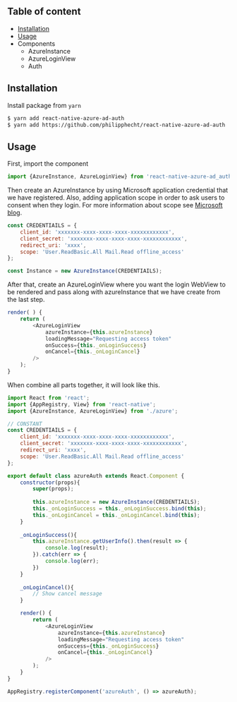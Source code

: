 ## Table of content
* [Installation](#installation)
* [Usage](#usage)
* Components
    * AzureInstance
    * AzureLoginView
    * Auth

## Installation
Install package from `yarn`
```sh
$ yarn add react-native-azure-ad-auth
$ yarn add https://github.com/philipphecht/react-native-azure-ad-auth
```

## Usage
First, import the component

```javascript
import {AzureInstance, AzureLoginView} from 'react-native-azure-ad_auth'
```
Then create an AzureInstance by using Microsoft application credential that we have registered.  Also, adding application scope in order to ask users to consent when they login. For more information about scope see [Microsoft blog](https://azure.microsoft.com/en-us/documentation/articles/active-directory-v2-scopes/).
```javascript
const CREDENTIAILS = {
    client_id: 'xxxxxxx-xxxx-xxxx-xxxx-xxxxxxxxxxxx',
    client_secret: 'xxxxxxx-xxxx-xxxx-xxxx-xxxxxxxxxxxx',
    redirect_uri: 'xxxx',
    scope: 'User.ReadBasic.All Mail.Read offline_access'
};

const Instance = new AzureInstance(CREDENTIAILS);
```
After that, create an AzureLoginView where you want the login WebView to be rendered and pass along with azureInstance that we have create from the last step.

```javascript
render( ) {
    return (
        <AzureLoginView
            azureInstance={this.azureInstance}
            loadingMessage="Requesting access token"
            onSuccess={this._onLoginSuccess}
            onCancel={this._onLoginCancel}
        />
    );
}
```
When combine all parts together, it will look like this.

```javascript
import React from 'react';
import {AppRegistry, View} from 'react-native';
import {AzureInstance, AzureLoginView} from './azure';

// CONSTANT
const CREDENTIAILS = {
    client_id: 'xxxxxxx-xxxx-xxxx-xxxx-xxxxxxxxxxxx',
    client_secret: 'xxxxxxx-xxxx-xxxx-xxxx-xxxxxxxxxxxx',
    redirect_uri: 'xxxx',
    scope: 'User.ReadBasic.All Mail.Read offline_access'
};

export default class azureAuth extends React.Component {
    constructor(props){
        super(props);
        
        this.azureInstance = new AzureInstance(CREDENTIAILS);
        this._onLoginSuccess = this._onLoginSuccess.bind(this);
        this._onLoginCancel = this._onLoginCancel.bind(this);
    }
    
    _onLoginSuccess(){
        this.azureInstance.getUserInfo().then(result => {
            console.log(result);
        }).catch(err => {
            console.log(err);
        })
    }
    
    _onLoginCancel(){
        // Show cancel message
    }

    render() {
        return (
            <AzureLoginView
                azureInstance={this.azureInstance}
                loadingMessage="Requesting access token"
                onSuccess={this._onLoginSuccess}
                onCancel={this._onLoginCancel}
            />
        );
    }
}

AppRegistry.registerComponent('azureAuth', () => azureAuth);
```

